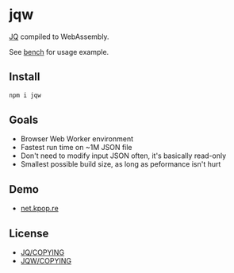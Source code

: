 # jqw

[JQ](https://jqlang.github.io/jq/) compiled to WebAssembly.

See [bench](bench/index.ts) for usage example.

## Install

```bash
npm i jqw
```

## Goals

- Browser Web Worker environment
- Fastest run time on ~1M JSON file
- Don't need to modify input JSON often, it's basically read-only
- Smallest possible build size, as long as peformance isn't hurt

## Demo

- [net.kpop.re](https://net.kpop.re/?jq=)

## License

- [JQ/COPYING](https://github.com/jqlang/jq/blob/master/COPYING)
- [JQW/COPYING](https://github.com/Kagami/jqw/blob/master/COPYING)
